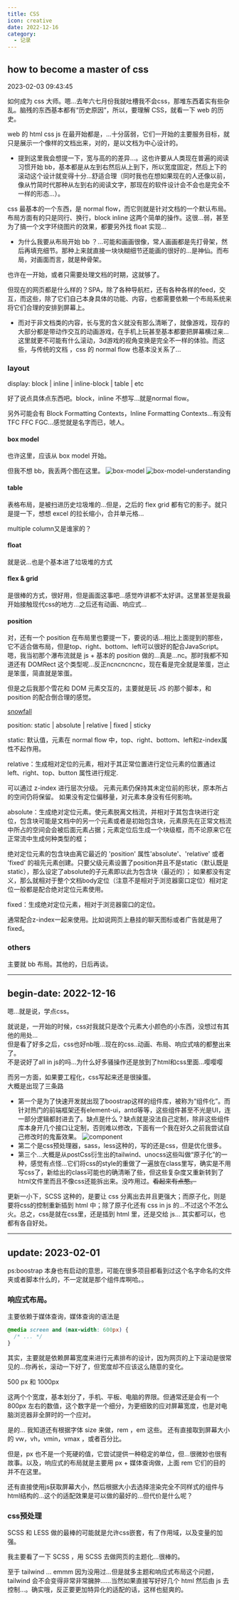 ```yaml
---
title: CSS
icon: creative
date: 2022-12-16
category:
  - 记录
---
```


## how to become a master of css

2023-02-03 09:43:45

如何成为 css 大师。嗯...去年六七月份我就吐槽我不会css，那堆东西着实有些杂乱。脑残的东西基本都有“历史原因”，所以，要理解 CSS，就看一下 web 的历史。

web 的 html css js 在最开始都是，...十分孱弱，它们一开始的主要服务目标，就只是展示一个像样的文档出来，对的，是以文档为中心设计的。

- 提到这里我会想提一下，宽与高的的差异...。这也许要从人类现在普遍的阅读习惯开始 bb，基本都是从左到右然后从上到下，所以宽度固定，然后上下的滚动这个设计就变得十分...舒适合理（同时我也在想如果现在的人还像以前，像从竹简时代那种从左到右的阅读文字，那现在的软件设计会不会也是完全不一样的形态...）。

css 最基本的一个东西，是 normal flow，而它则就是针对文档的一个默认布局。布局方面有的只是同行、换行，block inline 这两个简单的操作。这很...弱，甚至为了搞一个文字环绕图片的效果，都要另外找 float 实现...

- 为什么我要从布局开始 bb ？...可能和画画很像，常人画画都是先打骨架，然后再填充细节。那种上来就直接一块块糊细节还能画的很好的...是神仙。而布局，对画面而言，就是种骨架。

也许在一开始，或者只需要处理文档的时期，这就够了。

但现在的网页都是什么样的？SPA，除了各种导航栏，还有各种各样的feed，交互，而这些，除了它们自己本身具体的功能、内容，也都需要依赖一个布局系统来将它们合理的安排到屏幕上。

- 而对于非文档类的内容，长与宽的含义就没有那么清晰了，就像游戏，现存的大部分都是带动作交互的动画游戏，在手机上玩甚至基本都要把屏幕横过来...这里就更不可能有什么滚动，3d游戏的视角变换是完全不一样的体验。而这些，与传统的文档 ，css 的 normal flow 也基本没关系了...

### layout

display: block | inline | inline-block | table | etc

好了说点具体点东西吧。block，inline 不想写...就是normal flow。

另外可能会有 Block Formatting Contexts，Inline Formatting Contexts...有没有TFC FFC FGC...感觉就是名字而已，唬人。

#### box model

也许这里，应该从 box model 开始。

但我不想 bb，我丢两个图在这里。
![box-model](./img/css-box-model.png)
![box-model-understanding](./img/css-box-model-understanding.png)

#### table

表格布局，是被扫进历史垃圾堆的...但是，之后的 flex grid 都有它的影子。就只是提一下，想想 excel 的拉长缩小，合并单元格...

multiple column又是谁家的？

#### float

就是说...也是个基本进了垃圾堆的方式

#### flex & grid

是很棒的方式，很好用，但是画面这事吧...感觉咋讲都不太好讲。这里甚至是我最开始接触现代css的地方...之后还有动画、响应式...

#### position

对，还有一个 position 在布局里也要提一下，要说的话...相比上面提到的那些，它不适合做布局，但是top、right、bottom、left可以很好的配合JavaScript。嗯，我当初那个瀑布流就是 js + 基本的 position 做的...真是...nc。那时我都不知道还有 DOMRect 这个类型呢...反正ncncncncnc，现在看是完全就是笨蛋，岂止是笨蛋，简直就是笨蛋。

但是之后我那个雪花和 DOM 元素交互的，主要就是玩 JS 的那个脚本，和 position 的配合倒合理的感觉。

[snowfall](https://huamurui.github.io/Snowfall)

position: static | absolute | relative | fixed | sticky

static: 默认值，元素在 normal flow 中，top、right、bottom、left和z-index属性不起作用。

relative：生成相对定位的元素，相对于其正常位置进行定位元素的位置通过 left、right、top、button 属性进行规定.

可以通过 z-index 进行层次分级。
元素元素仍保持其未定位前的形状，原本所占的空间仍将保留。
如果没有定位偏移量，对元素本身没有任何影响。

absolute：生成绝对定位元素。使元素脱离文档流，并相对于其包含块进行定位，包含块可能是文档中的另一个元素或者是初始包含块，元素原先在正常文档流中所占的空间会会被后面元素占据；元素定位后生成一个块级框，而不论原来它在正常流中生成何种类型的框；

绝对定位元素的包含块由离它最近的 'position' 属性'absolute'、'relative' 或者 'fixed' 的祖先元素创建。只要父级元素设置了position并且不是static（默认既是static），那么设定了absolute的子元素即以此为包含块（最近的）；
如果都没有定义，那么就相对于整个文档body定位（注意不是相对于浏览器窗口定位）相对定位一般都是配合绝对定位元素使用。

fixed：生成绝对定位元素，相对于浏览器窗口的定位。

通常配合z-index一起来使用。比如说网页上悬挂的聊天图标或者广告就是用了fixed。

### others

主要就 bb 布局。其他的，日后再谈。

---

## begin-date: 2022-12-16

嗯...就是说，学点css。

就说是，一开始的时候，css对我就只是改个元素大小颜色的小东西，没想过有其他的用处...\
但是看了好多之后，css也好nb哦...现在的css..动画、布局、响应式啥的都整出来了。\
不是说好了all in js的吗...为什么好多骚操作还是放到了html和css里面...嘤嘤嘤

而另一方面，如果要工程化，css写起来还是很操蛋。\
大概是出现了三条路

- 第一个是为了快速开发就出现了boostrap这样的组件库，被称为“组件化”。而针对热门的前端框架还有element-ui，antd等等，这些组件甚至不光是UI，连一部分逻辑都封进去了。缺点是什么？缺点就是没法自己定制，除非这些组件库本身开几个接口让定制，否则难以修改，下面有一个我在好久之前我尝试自己修改时的鬼畜效果。
![component](./img/antd-css.jpg)
- 第二个是css预处理器，sass，less这种的，写的还是css，但是优化很多。
- 第三个...大概是从postCss衍生出的tailwind、unocss这些叫做“原子化”的一种，感觉有点怪...它们将css的style的重做了一遍放在class里写，确实是不用写css了，新给出的class可能也的确清晰了些，但这些复杂度又重新转到了html文件里而且不像css还能拆出来。没咋用过。~~看起来有点憨。~~

更新一小下，SCSS 这种的，是要让 css 分离出去并且更强大；而原子化，则是要将css的控制重新插到 html 中；除了原子化还有 css in js 的...不过这个不怎么火。总之，css是就在css里，还是插到 html 里，还是交给 js...
其实都可以，也都有各自好处。

---

## update: 2023-02-01

ps:boostrap 本身也有启动的意思，可能在很多项目都看到过这个名字命名的文件夹或者脚本什么的，不一定就是那个组件库啊哈。。

### 响应式布局。

主要依赖于媒体查询，媒体查询的语法是

```css
@media screen and (max-width: 600px) {
  /* ... */
}
```

其实，主要就是依赖屏幕宽度来进行元素排布的设计，因为网页的上下滚动是很常见的...你再长，滚动一下好了，但宽度却不应该这么随意的变化。

500 px 和 1000px

这两个个宽度，基本划分了，手机、平板、电脑的界限。但通常还是会有一个 800px 左右的数值，这个数字是一个细分，为更细致的应对屏幕宽度，也是对电脑浏览器非全屏时的一个应对。

是的...
我知道还有根据字体 size 来做，rem ，em 这些。
还有直接取到屏幕大小的 vw，vh，vmin，vmax ，或者百分比。

但是，px 也不是一个死硬的值，它尝试提供一种稳定的单位，但...很微妙也很有故事。以及，响应式的布局就是主要用 px + 媒体查询做，上面 rem 它们的目的并不在这里。

还有直接使用js获取屏幕大小，然后根据大小去选择渲染完全不同样式的组件与html结构的...这个的适配效果是可以做的最好的...但代价是什么呢？

### css预处理

SCSS 和 LESS 做的最棒的可能就是允许css嵌套，有了作用域，以及变量的加强。

我主要看了一下 SCSS ，用 SCSS 去做网页的主题化...很棒的。

至于 tailwind ... emmm
因为没用过...但是就多主题和响应式布局这个问题，tailwind 会不会变得非常非常臃肿......当然如果直接写好好几个 html 然后由 js 去控制...。确实哦，反正要更加特异化的适配的话，这样也挺爽的。

